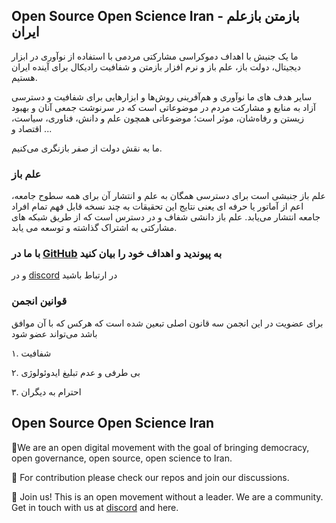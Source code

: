##  Open Source Open Science Iran -  باز‌متن باز‌علم ایران

ما یک جنبش با اهداف دموکراسی مشارکتی مردمی با استفاده از نوآوری در ابزار دیجیتال، دولت باز، علم باز و نرم افزار بازمتن و شفافیت رادیکال برای آینده ایران هستیم.

 سایر هدف های ما نوآوری و هم‌آفرینی روش‌ها و ابزارهایی برای شفافیت و دسترسی  آزاد به منابع  و مشارکت مردم در موضوعاتی است که در سرنوشت جمعی آنان و بهبود زیستن و رفاه‌شان، موثر است؛ موضوعاتی همچون علم و دانش، فناوری، سیاست، اقتصاد و ...

ما به نقش دولت از صفر بازنگری می‌کنیم.

### علم باز
علم باز جنبشی است برای دسترسی همگان به علم و انتشار آن برای همه سطوح جامعه، اعم از آماتور یا حرفه ای یعنی نتایج این تحقیقات به چند نسخه قابل فهم تمام افراد جامعه انتشار می‌یابد. علم باز دانشی شفاف و در دسترس است که از طریق شبکه های مشارکتی به اشتراک گذاشته و توسعه می یابد.


### با ما در [GitHub](https://github.com/ososIran/Community/discussions/1) به پیوندید و اهداف خود را بیان کنید
و در [discord](https://discord.gg/ku8Mc2bbCX) در ارتباط باشید

### قوانین انجمن
برای عضویت در این انجمن سه قانون اصلی تبعین شده است که هرکس که با آن موافق باشد می‌تواند عضو شود


۱. شفافیت 

۲. بی طرفی و عدم تبلیغ ایدوئولوژی

۳. احترام به دیگران

## Open Source Open Science Iran 

🙋‍We are an open digital movement with the goal of bringing democracy, open governance, open source, open science to Iran.

🌈  For contribution please check our repos and join our discussions.

🗽  Join us! This is an open movement without a leader. We are a community. Get in touch with us at [discord](https://discord.gg/ku8Mc2bbCX) and here.

<!--

**Here are some ideas to get you started:**

🙋‍♀️ A short introduction - what is your organization all about?
🌈 Contribution guidelines - how can the community get involved?
👩‍💻 Useful resources - where can the community find your docs? Is there anything else the community should know?
🍿 Fun facts - what does your team eat for breakfast?
🧙 Remember, you can do mighty things with the power of [Markdown](https://docs.github.com/github/writing-on-github/getting-started-with-writing-and-formatting-on-github/basic-writing-and-formatting-syntax)
-->
